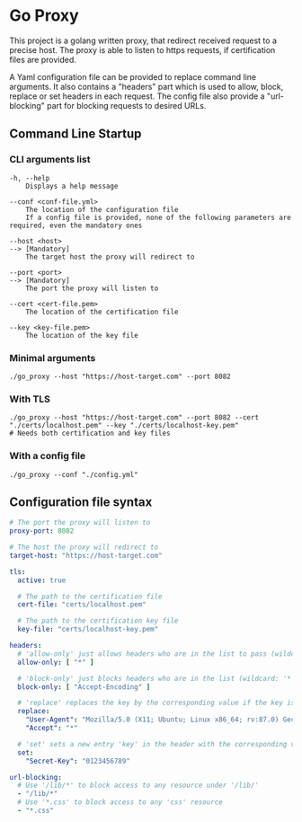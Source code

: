# Go Proxy

This project is a golang written proxy, that redirect received request to a precise host. The proxy is able to listen to
https requests, if certification files are provided.

A Yaml configuration file can be provided to replace command line arguments. It also contains a "headers" part which is
used to allow, block, replace or set headers in each request. The config file also provide a "url-blocking" part for
blocking requests to desired URLs.

## Command Line Startup

### CLI arguments list

```
-h, --help
    Displays a help message

--conf <conf-file.yml>
    The location of the configuration file
    If a config file is provided, none of the following parameters are required, even the mandatory ones

--host <host>
--> [Mandatory]
    The target host the proxy will redirect to

--port <port>
--> [Mandatory]
    The port the proxy will listen to

--cert <cert-file.pem>
    The location of the certification file

--key <key-file.pem>
    The location of the key file
```

### Minimal arguments

```shell
./go_proxy --host "https://host-target.com" --port 8082
```

### With TLS

```shell
./go_proxy --host "https://host-target.com" --port 8082 --cert "./certs/localhost.pem" --key "./certs/localhost-key.pem"
# Needs both certification and key files
```

### With a config file

```shell
./go_proxy --conf "./config.yml"
```

## Configuration file syntax

```yaml
# The port the proxy will listen to
proxy-port: 8082

# The host the proxy will redirect to
target-host: "https://host-target.com"

tls:
  active: true

  # The path to the certification file
  cert-file: "certs/localhost.pem"

  # The path to the certification key file
  key-file: "certs/localhost-key.pem"

headers:
  # 'allow-only' just allows headers who are in the list to pass (wildcard: '*')
  allow-only: [ "*" ]

  # 'block-only' just blocks headers who are in the list (wildcard: '*')
  block-only: [ "Accept-Encoding" ]

  # 'replace' replaces the key by the corresponding value if the key is already present in the header
  replace:
    "User-Agent": "Mozilla/5.0 (X11; Ubuntu; Linux x86_64; rv:87.0) Gecko/20100101 Firefox/87.0"
    "Accept": "*"

  # 'set' sets a new entry 'key' in the header with the corresponding value if it is not present or overwrite the existing one if there is one
  set:
    "Secret-Key": "0123456789"

url-blocking:
  # Use '/lib/*' to block access to any resource under '/lib/'
  - "/lib/*"
  # Use '*.css' to block access to any 'css' resource
  - "*.css"
```